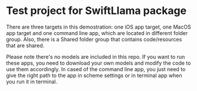 #  Test project for SwiftLlama package

There are three targets in this demostration: 
one iOS app target, one MacOS app target and one command line app, 
which are located in different folder group. Also, there is a Shared folder group 
that contains code/resources that are shared.

Please note there's no models are included in this repo.
If you want to run these apps, 
you need to download your own models and modify the code to use them accordingly.
In cased of the command line app, you just need to give the right path to the app 
in scheme settings or in terminal app when you run it in terminal.

